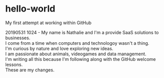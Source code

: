 # hello-world
My first attempt at working within GitHub

20190531 1024 - My name is Nathalie and I'm a provide SaaS solutions to businesses.  
I come from a time when computers and technologoy wasn't a thing.  
I'm curious by nature and love exploring new ideas.  
I am passionate about animals, videogames and data management.  
I'm writing all this because I'm following along with the GitHub welcome lessons.  
These are my changes.  
